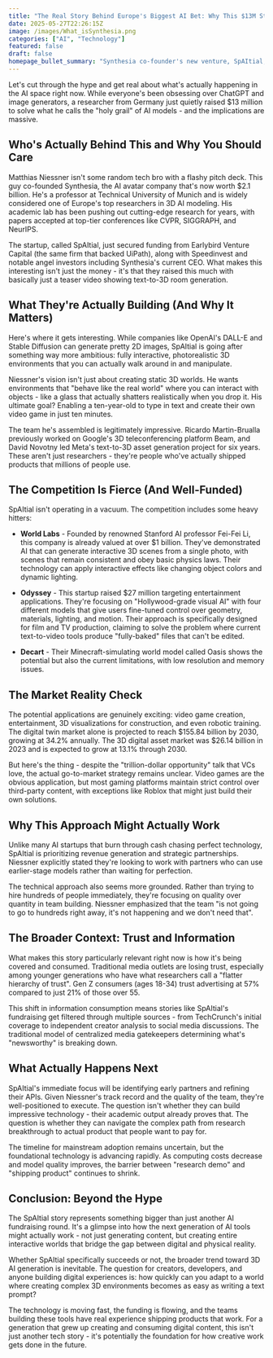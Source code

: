 ```yaml
---
title: "The Real Story Behind Europe's Biggest AI Bet: Why This $13M Startup Could Change Everything"
date: 2025-05-27T22:26:15Z
image: /images/What_isSynthesia.png
categories: ["AI", "Technology"]
featured: false
draft: false
homepage_bullet_summary: "Synthesia co-founder's new venture, SpAItial, secures $13M to pioneer text-to-3D interactive environments, aiming to reshape game creation and 3D modeling."
---
```


Let's cut through the hype and get real about what's actually happening in the AI space right now. While everyone's been obsessing over ChatGPT and image generators, a researcher from Germany just quietly raised $13 million to solve what he calls the "holy grail" of AI models - and the implications are massive.

## Who's Actually Behind This and Why You Should Care
Matthias Niessner isn't some random tech bro with a flashy pitch deck. This guy co-founded Synthesia, the AI avatar company that's now worth $2.1 billion. He's a professor at Technical University of Munich and is widely considered one of Europe's top researchers in 3D AI modeling. His academic lab has been pushing out cutting-edge research for years, with papers accepted at top-tier conferences like CVPR, SIGGRAPH, and NeurIPS.


The startup, called SpAItial, just secured funding from Earlybird Venture Capital (the same firm that backed UiPath), along with Speedinvest and notable angel investors including Synthesia's current CEO. What makes this interesting isn't just the money - it's that they raised this much with basically just a teaser video showing text-to-3D room generation.

## What They're Actually Building (And Why It Matters)
Here's where it gets interesting. While companies like OpenAI's DALL-E and Stable Diffusion can generate pretty 2D images, SpAItial is going after something way more ambitious: fully interactive, photorealistic 3D environments that you can actually walk around in and manipulate.

Niessner's vision isn't just about creating static 3D worlds. He wants environments that "behave like the real world" where you can interact with objects - like a glass that actually shatters realistically when you drop it. His ultimate goal? Enabling a ten-year-old to type in text and create their own video game in just ten minutes.

The team he's assembled is legitimately impressive. Ricardo Martin-Brualla previously worked on Google's 3D teleconferencing platform Beam, and David Novotny led Meta's text-to-3D asset generation project for six years. These aren't just researchers - they're people who've actually shipped products that millions of people use.

## The Competition Is Fierce (And Well-Funded)
SpAItial isn't operating in a vacuum. The competition includes some heavy hitters:

*   **World Labs** - Founded by renowned Stanford AI professor Fei-Fei Li, this company is already valued at over $1 billion. They've demonstrated AI that can generate interactive 3D scenes from a single photo, with scenes that remain consistent and obey basic physics laws. Their technology can apply interactive effects like changing object colors and dynamic lighting.

*   **Odyssey** - This startup raised $27 million targeting entertainment applications. They're focusing on "Hollywood-grade visual AI" with four different models that give users fine-tuned control over geometry, materials, lighting, and motion. Their approach is specifically designed for film and TV production, claiming to solve the problem where current text-to-video tools produce "fully-baked" files that can't be edited.

*   **Decart** - Their Minecraft-simulating world model called Oasis shows the potential but also the current limitations, with low resolution and memory issues.

## The Market Reality Check
The potential applications are genuinely exciting: video game creation, entertainment, 3D visualizations for construction, and even robotic training. The digital twin market alone is projected to reach $155.84 billion by 2030, growing at 34.2% annually. The 3D digital asset market was $26.14 billion in 2023 and is expected to grow at 13.1% through 2030.

But here's the thing - despite the "trillion-dollar opportunity" talk that VCs love, the actual go-to-market strategy remains unclear. Video games are the obvious application, but most gaming platforms maintain strict control over third-party content, with exceptions like Roblox that might just build their own solutions.

## Why This Approach Might Actually Work
Unlike many AI startups that burn through cash chasing perfect technology, SpAItial is prioritizing revenue generation and strategic partnerships. Niessner explicitly stated they're looking to work with partners who can use earlier-stage models rather than waiting for perfection.

The technical approach also seems more grounded. Rather than trying to hire hundreds of people immediately, they're focusing on quality over quantity in team building. Niessner emphasized that the team "is not going to go to hundreds right away, it's not happening and we don't need that".

## The Broader Context: Trust and Information
What makes this story particularly relevant right now is how it's being covered and consumed. Traditional media outlets are losing trust, especially among younger generations who have what researchers call a "flatter hierarchy of trust". Gen Z consumers (ages 18-34) trust advertising at 57% compared to just 21% of those over 55.

This shift in information consumption means stories like SpAItial's fundraising get filtered through multiple sources - from TechCrunch's initial coverage to independent creator analysis to social media discussions. The traditional model of centralized media gatekeepers determining what's "newsworthy" is breaking down.

## What Actually Happens Next
SpAItial's immediate focus will be identifying early partners and refining their APIs. Given Niessner's track record and the quality of the team, they're well-positioned to execute. The question isn't whether they can build impressive technology - their academic output already proves that. The question is whether they can navigate the complex path from research breakthrough to actual product that people want to pay for.

The timeline for mainstream adoption remains uncertain, but the foundational technology is advancing rapidly. As computing costs decrease and model quality improves, the barrier between "research demo" and "shipping product" continues to shrink.

## Conclusion: Beyond the Hype
The SpAItial story represents something bigger than just another AI fundraising round. It's a glimpse into how the next generation of AI tools might actually work - not just generating content, but creating entire interactive worlds that bridge the gap between digital and physical reality.

Whether SpAItial specifically succeeds or not, the broader trend toward 3D AI generation is inevitable. The question for creators, developers, and anyone building digital experiences is: how quickly can you adapt to a world where creating complex 3D environments becomes as easy as writing a text prompt?

The technology is moving fast, the funding is flowing, and the teams building these tools have real experience shipping products that work. For a generation that grew up creating and consuming digital content, this isn't just another tech story - it's potentially the foundation for how creative work gets done in the future.
